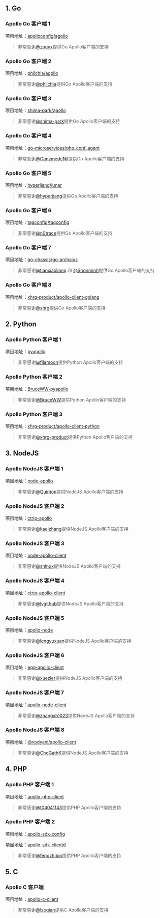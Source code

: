 ## 1. Go
### Apollo Go 客户端 1
项目地址：[apolloconfig/agollo](https://github.com/apolloconfig/agollo)

> 非常感谢[@zouyx](https://github.com/zouyx)提供Go Apollo客户端的支持

### Apollo Go 客户端 2
项目地址：[philchia/agollo](https://github.com/philchia/agollo)

> 非常感谢[@philchia](https://github.com/philchia)提供Go Apollo客户端的支持

### Apollo Go 客户端 3
项目地址：[shima-park/agollo](https://github.com/shima-park/agollo)

> 非常感谢[@shima-park](https://github.com/shima-park)提供Go Apollo客户端的支持

### Apollo Go 客户端 4
项目地址：[go-microservices/php_conf_agent](https://github.com/go-microservices/php_conf_agent)

> 非常感谢[@GanymedeNil](https://github.com/GanymedeNil)提供Go Apollo客户端的支持

### Apollo Go 客户端 5
项目地址：[hyperjiang/lunar](https://github.com/hyperjiang/lunar)

> 非常感谢[@hyperjiang](https://github.com/hyperjiang)提供Go Apollo客户端的支持

### Apollo Go 客户端 6
项目地址：[tagconfig/tagconfig](https://github.com/tagconfig/tagconfig)

> 非常感谢[@n0trace](https://github.com/n0trace)提供Go Apollo客户端的支持

### Apollo Go 客户端 7
项目地址：[go-chassis/go-archaius](https://github.com/go-chassis/go-archaius/tree/master/examples/apollo)

> 非常感谢[@tianxiaoliang](https://github.com/tianxiaoliang) 和 [@Shonminh](https://github.com/Shonminh)提供Go Apollo客户端的支持

### Apollo Go 客户端 8
项目地址：[xhrg-product/apollo-client-golang](https://github.com/xhrg-product/apollo-client-golang)

> 非常感谢[@xhrg](https://github.com/xhrg)提供Go Apollo客户端的支持

## 2. Python

### Apollo Python 客户端 1
项目地址：[pyapollo](https://github.com/filamoon/pyapollo)

> 非常感谢[@filamoon](https://github.com/filamoon)提供Python Apollo客户端的支持

### Apollo Python 客户端 2
项目地址：[BruceWW-pyapollo](https://github.com/BruceWW/pyapollo)

> 非常感谢[@BruceWW](https://github.com/BruceWW)提供Python Apollo客户端的支持

### Apollo Python 客户端 3
项目地址：[xhrg-product/apollo-client-python](https://github.com/xhrg-product/apollo-client-python)

> 非常感谢[@xhrg-product](https://github.com/xhrg-product)提供Python Apollo客户端的支持

## 3. NodeJS

### Apollo NodeJS 客户端 1
项目地址：[node-apollo](https://github.com/Quinton/node-apollo)

> 非常感谢[@Quinton](https://github.com/Quinton)提供NodeJS Apollo客户端的支持

### Apollo NodeJS 客户端 2
项目地址：[ctrip-apollo](https://github.com/kaelzhang/ctrip-apollo)

> 非常感谢[@kaelzhang](https://github.com/kaelzhang)提供NodeJS Apollo客户端的支持

### Apollo NodeJS 客户端 3
项目地址：[node-apollo-client](https://github.com/shinux/node-apollo-client)

> 非常感谢[@shinux](https://github.com/shinux)提供NodeJS Apollo客户端的支持

### Apollo NodeJS 客户端 4
项目地址：[ctrip-apollo-client](https://github.com/lvgithub/ctrip-apollo-client)

> 非常感谢[@lvgithub](https://github.com/lvgithub)提供NodeJS Apollo客户端的支持

### Apollo NodeJS 客户端 5
项目地址：[apollo-node](https://github.com/lengyuxuan/apollo-node)

> 非常感谢[@lengyuxuan](https://github.com/lengyuxuan)提供NodeJS Apollo客户端的支持

### Apollo NodeJS 客户端 6
项目地址：[egg-apollo-client](https://github.com/xuezier/egg-apollo-client)

> 非常感谢[@xuezier](https://github.com/xuezier)提供NodeJS Apollo客户端的支持

### Apollo NodeJS 客户端 7

项目地址：[apollo-node-client](https://github.com/zhangxh1023/apollo-node-client)

> 非常感谢[@zhangxh1023](https://github.com/zhangxh1023)提供NodeJS Apollo客户端的支持

### Apollo NodeJS 客户端 8

项目地址：[@vodyani/apollo-client](https://github.com/vodyani/apollo-client)

> 非常感谢[@ChoGathK](https://github.com/ChoGathK)提供NodeJS Apollo客户端的支持

## 4. PHP

### Apollo PHP 客户端 1
项目地址：[apollo-php-client](https://github.com/multilinguals/apollo-php-client)

> 非常感谢[@t04041143](https://github.com/t04041143)提供PHP Apollo客户端的支持

### Apollo PHP 客户端 2
项目地址：[apollo-sdk-config](https://github.com/fengzhibin/apollo-sdk-config)

项目地址：[apollo-sdk-clientd](https://github.com/fengzhibin/apollo-sdk-clientd)

> 非常感谢[@fengzhibin](https://github.com/fengzhibin)提供PHP Apollo客户端的支持

## 5. C

### Apollo C 客户端
项目地址：[apollo-c-client](https://github.com/lzeqian/apollo)

> 非常感谢[@lzeqian](https://github.com/lzeqian)提供C Apollo客户端的支持
